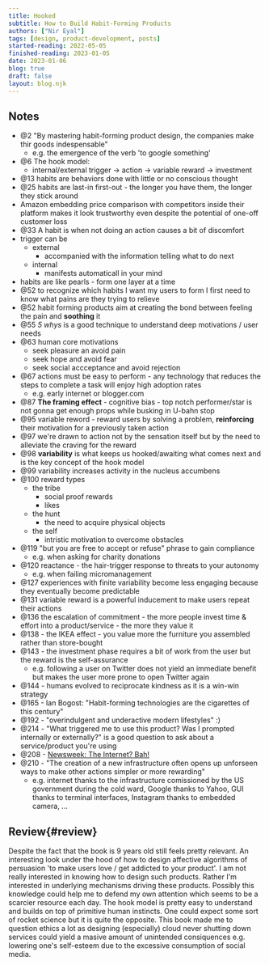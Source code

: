 ```yaml
---
title: Hooked
subtitle: How to Build Habit-Forming Products
authors: ["Nir Eyal"]
tags: [design, product-development, posts]
started-reading: 2022-05-05
finished-reading: 2023-01-05
date: 2023-01-06
blog: true
draft: false
layout: blog.njk
---
```


<div id="notes">

## Notes

- @2 "By mastering habit-forming product design, the companies make thir goods indespensable"
  - e.g. the emergence of the verb 'to google something'
- @6 The hook model:
  - internal/external trigger -> action -> variable reward -> investment
- @13 habits are behaviors done with little or no conscious thought
- @25 habits are last-in first-out - the longer you have them, the longer they stick around
- Amazon embedding price comparison with competitors inside their platform makes it look trustworthy even despite the potential of one-off customer loss
- @33 A habit is when not doing an action causes a bit of discomfort
- trigger can be
  - external
    - accompanied with the information telling what to do next
  - internal
    - manifests automaticall in your mind
- habits are like pearls - form one layer at a time
- @52 to recognize which habits I want my users to form I first need to know what pains are they trying to relieve
- @52 habit forming products aim at creating the bond between feeling the pain and **soothing** it
- @55 _5 whys_ is a good technique to understand deep motivations / user needs
- @63 human core motivations
  - seek pleasure an avoid pain
  - seek hope and avoid fear
  - seek social accceptance and avoid rejection
- @67 actions must be easy to perform - any technology that reduces the steps to complete a task will enjoy high adoption rates
  - e.g. early internet or blogger.com
- @87 **The framing effect** - cognitive bias - top notch performer/star is not gonna get enough props while busking in U-bahn stop
- @95 variable reword - reward users by solving a problem, **reinforcing** their motivation for a previously taken action
- @97 we're drawn to action not by the sensation itself but by the need to alleviate the craving for the reward
- @98 **variability** is what keeps us hooked/awaiting what comes next and is the key concept of the hook model
- @99 variability increases activity in the nucleus accumbens
- @100 reward types
  - the tribe
    - social proof rewards
    - likes
  - the hunt
    - the need to acquire physical objects
  - the self
    - intristic motivation to overcome obstacles
- @119 "but you are free to accept or refuse" phrase to gain compliance
  - e.g. when asking for charity donations
- @120 reactance - the hair-trigger response to threats to your autonomy
  - e.g. when failing micromanagement
- @127 experiences with finite variability become less engaging because they eventually become predictable
- @131 variable reward is a powerful inducement to make users repeat their actions
- @136 the escalation of commitment - the more people invest time & effort into a product/service - the more they value it
- @138 - the IKEA effect - you value more the furniture you assembled rather than store-bought
- @143 - the investment phase requires a bit of work from the user but the reward is the self-assurance
  - e.g. following a user on Twitter does not yield an immediate benefit but makes the user more prone to open Twitter again
- @144 - humans evolved to reciprocate kindness as it is a win-win strategy
- @165 - Ian Bogost: "Habit-forming technologies are the cigarettes of this century"
- @192 - "overindulgent and underactive modern lifestyles" :)
- @214 - "What triggered me to use this product? Was I prompted internally or externally?" is a good question to ask about a service/product you're using
- @208 - [Newsweek: The Internet? Bah!](http://www.nysaflt.org/workshops/colt/2010/The%20Internet.pdf)
- @210 - "The creation of a new infrastructure often opens up unforseen ways to make other actions simpler or more rewarding"
  - e.g. internet thanks to the infrastructure comissioned by the US government during the cold ward, Google thanks to Yahoo, GUI thanks to terminal interfaces, Instagram thanks to embedded camera, ...
</div>

## Review{#review}

Despite the fact that the book is 9 years old still feels pretty relevant. An interesting look under the hood of how to design affective algorithms of persuasion 'to make users love / get addicted to your product'.
I am not really interested in knowing how to design such products. Rather I'm interested in underlying mechanisms driving these products. Possibly this knowledge could help me to defend my own attention which seems to be a scarcier resource each day.
The hook model is pretty easy to understand and builds on top of primitive human instincts. One could expect some sort of rocket science but it is quite the opposite. This book made me to question ethics a lot as designing (especially) cloud never shutting down services could yield a masive amount of unintended consiquences e.g. lowering one's self-esteem due to the excessive consumption of social media.
